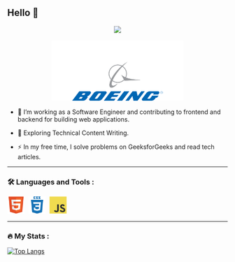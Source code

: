 <h2>Hello 👋</h2>
<p align="center">
  <img src="https://github.com/user-attachments/assets/b62e8095-e0f7-4dc1-a99c-20e1eb802699" width="300"/>
</p>
<p align="center">
  <img src="https://github.com/draganode/draganode/blob/main/assets/boeing.svg" width="300" />
</p>

- :telescope: I’m working as a Software Engineer and contributing to frontend and backend for building web applications.

- :seedling: Exploring Technical Content Writing.

- :zap: In my free time, I solve problems on GeeksforGeeks and read tech articles.
---

### :hammer_and_wrench: Languages and Tools :
<div>
  <img src="https://github.com/devicons/devicon/blob/master/icons/html5/html5-original.svg" title="HTML5" alt="HTML" width="40" height="40"/>&nbsp;
  <img src="https://github.com/devicons/devicon/blob/master/icons/css3/css3-plain-wordmark.svg"  title="CSS3" alt="CSS" width="40" height="40"/>&nbsp;
  <img src="https://github.com/devicons/devicon/blob/master/icons/javascript/javascript-original.svg" title="JavaScript" width="40" height="40"/>&nbsp;
</div>

---

### :fire: My Stats :
[![Top Langs](https://github-readme-stats.vercel.app/api/top-langs/?username=draganode&theme=merko&langs_count=4)](https://github.com/anuraghazra/github-readme-stats)
